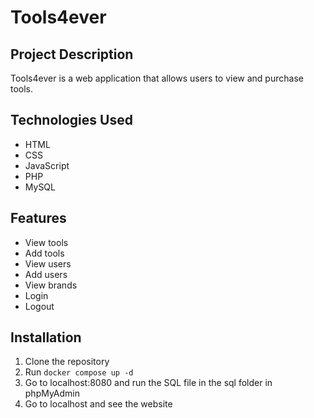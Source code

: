 # Tools4ever

## Project Description

Tools4ever is a web application that allows users to view and purchase tools.

## Technologies Used

- HTML
- CSS
- JavaScript
- PHP
- MySQL

## Features

- View tools
- Add tools
- View users
- Add users
- View brands
- Login
- Logout


## Installation

1. Clone the repository
2. Run `docker compose up -d`
3. Go to localhost:8080 and run the SQL file in the sql folder in phpMyAdmin
4. Go to localhost and see the website

